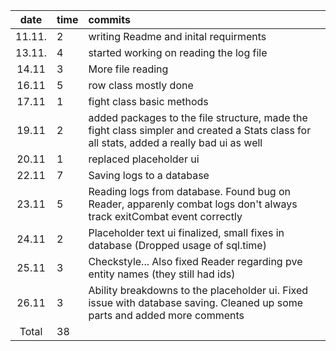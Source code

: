 | date | time | commits  |
| :----:|:-----| :-----|
| 11.11. | 2    | writing Readme and inital requirments|
| 13.11. | 4    | started working on reading the log file|
| 14.11  | 3    | More file reading|
| 16.11 | 5 | row class mostly done |
| 17.11 | 1 | fight class basic methods |
| 19.11 | 2 | added packages to the file structure, made the fight class simpler and created a Stats class for all stats, added a really bad ui as well |
| 20.11 | 1 | replaced placeholder ui |
| 22.11 | 7 | Saving logs to a database |
| 23.11 | 5 | Reading logs from database. Found bug on Reader, apparenly combat logs don't always track exitCombat event correctly |
| 24.11 | 2 | Placeholder text ui finalized, small fixes in database (Dropped usage of sql.time) |
| 25.11 | 3 | Checkstyle... Also fixed Reader regarding pve entity names (they still had ids) |
| 26.11 | 3 | Ability breakdowns to the placeholder ui. Fixed issue with database saving. Cleaned up some parts and added more comments |
|Total | 38 |
